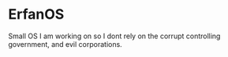# ErfanOS
Small OS I am working on so I dont rely on the corrupt controlling government, and evil corporations.
